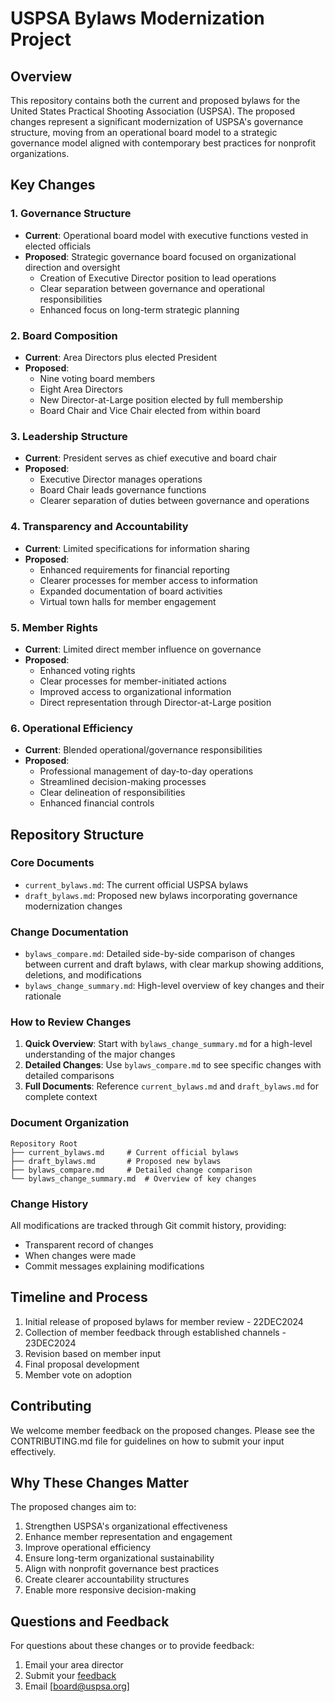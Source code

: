 # USPSA Bylaws Modernization Project

## Overview
This repository contains both the current and proposed bylaws for the United States Practical Shooting Association (USPSA). The proposed changes represent a significant modernization of USPSA's governance structure, moving from an operational board model to a strategic governance model aligned with contemporary best practices for nonprofit organizations.

## Key Changes

### 1. Governance Structure
- **Current**: Operational board model with executive functions vested in elected officials
- **Proposed**: Strategic governance board focused on organizational direction and oversight
  - Creation of Executive Director position to lead operations
  - Clear separation between governance and operational responsibilities
  - Enhanced focus on long-term strategic planning

### 2. Board Composition
- **Current**: Area Directors plus elected President
- **Proposed**: 
  - Nine voting board members
  - Eight Area Directors
  - New Director-at-Large position elected by full membership
  - Board Chair and Vice Chair elected from within board

### 3. Leadership Structure
- **Current**: President serves as chief executive and board chair
- **Proposed**: 
  - Executive Director manages operations
  - Board Chair leads governance functions
  - Clearer separation of duties between governance and operations

### 4. Transparency and Accountability
- **Current**: Limited specifications for information sharing
- **Proposed**: 
  - Enhanced requirements for financial reporting
  - Clearer processes for member access to information
  - Expanded documentation of board activities
  - Virtual town halls for member engagement

### 5. Member Rights
- **Current**: Limited direct member influence on governance
- **Proposed**: 
  - Enhanced voting rights
  - Clear processes for member-initiated actions
  - Improved access to organizational information
  - Direct representation through Director-at-Large position

### 6. Operational Efficiency
- **Current**: Blended operational/governance responsibilities
- **Proposed**: 
  - Professional management of day-to-day operations
  - Streamlined decision-making processes
  - Clear delineation of responsibilities
  - Enhanced financial controls

## Repository Structure

### Core Documents
- `current_bylaws.md`: The current official USPSA bylaws
- `draft_bylaws.md`: Proposed new bylaws incorporating governance modernization changes

### Change Documentation
- `bylaws_compare.md`: Detailed side-by-side comparison of changes between current and draft bylaws, with clear markup showing additions, deletions, and modifications
- `bylaws_change_summary.md`: High-level overview of key changes and their rationale

### How to Review Changes
1. **Quick Overview**: Start with `bylaws_change_summary.md` for a high-level understanding of the major changes
2. **Detailed Changes**: Use `bylaws_compare.md` to see specific changes with detailed comparisons
3. **Full Documents**: Reference `current_bylaws.md` and `draft_bylaws.md` for complete context

### Document Organization
```
Repository Root
├── current_bylaws.md     # Current official bylaws
├── draft_bylaws.md       # Proposed new bylaws
├── bylaws_compare.md     # Detailed change comparison
└── bylaws_change_summary.md  # Overview of key changes
```

### Change History
All modifications are tracked through Git commit history, providing:
- Transparent record of changes
- When changes were made
- Commit messages explaining modifications

## Timeline and Process
1. Initial release of proposed bylaws for member review - 22DEC2024
2. Collection of member feedback through established channels - 23DEC2024
3. Revision based on member input
4. Final proposal development
5. Member vote on adoption

## Contributing
We welcome member feedback on the proposed changes. Please see the CONTRIBUTING.md file for guidelines on how to submit your input effectively.

## Why These Changes Matter
The proposed changes aim to:
1. Strengthen USPSA's organizational effectiveness
2. Enhance member representation and engagement
3. Improve operational efficiency
4. Ensure long-term organizational sustainability
5. Align with nonprofit governance best practices
6. Create clearer accountability structures
7. Enable more responsive decision-making

## Questions and Feedback
For questions about these changes or to provide feedback:
1. Email your area director
2. Submit your [feedback](https://uspsa.org/survey/2024-bylaws) 
3. Email [board@uspsa.org]